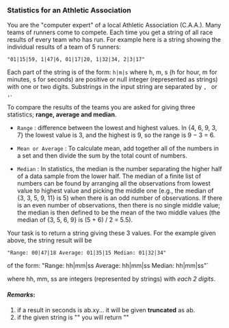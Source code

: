 ### Statistics for an Athletic Association

<div class="markdown prose max-w-none mb-8" id="description"><p>You are the "computer expert" of a local Athletic Association (C.A.A.).
Many teams of runners come to compete. Each time you get a string of 
all race results of every team who has run.
For example here is a string showing the individual results of a team of 5 runners:</p>
<p><code>"01|15|59, 1|47|6, 01|17|20, 1|32|34, 2|3|17"</code></p>
<p>Each part of the string is of the form: <code>h|m|s</code>
where h, m, s (h for hour, m for minutes, s for seconds) are positive or null integer (represented as strings) with one or two digits. Substrings in the input string are separated by <code>, </code> or <code>,</code>.</p>
<p>To compare the results of the teams you are asked for giving
three statistics; <strong>range, average and median</strong>.</p>
<ul>
<li><p><code>Range</code> : difference between the lowest and highest values. 
In {4, 6, 9, 3, 7} the lowest value is 3, and the highest is 9, 
so the range is 9 − 3 = 6.</p>
</li>
<li><p><code>Mean or Average</code> : To calculate mean, add together all of the numbers 
in a set and then divide the sum by the total count of numbers.</p>
</li>
<li><p><code>Median</code> : In statistics, the median is the number separating the higher half 
of a data sample from the lower half. 
The median of a finite list of numbers can be found by arranging all 
the observations from lowest value to highest value and picking the middle one 
(e.g., the median of {3, 3, 5, 9, 11} is 5) when there is an odd number of observations. 
If there is an even number of observations, then there is no single middle value; 
the median is then defined to be the mean of the two middle values
(the median of {3, 5, 6, 9} is (5 + 6) / 2 = 5.5).</p>
</li>
</ul>
<p>Your task is to return a string giving these 3 values.  For the example given above,
the string result will be</p>
<p><code>"Range: 00|47|18 Average: 01|35|15 Median: 01|32|34"</code></p>
<p>of the form:
 "Range: hh|mm|ss Average: hh|mm|ss Median: hh|mm|ss"`</p>
<p>where hh, mm, ss are integers (represented by strings) with <em>each 2 digits</em>.</p>
<h4 id="remarks"><em>Remarks</em>:</h4>
<ol>
<li>if a result in seconds is ab.xy... it will be given <strong>truncated</strong> as ab.</li>
<li>if the given string is "" you will return ""</li>
</ol>
</div>